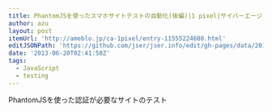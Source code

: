 ```yaml
---
title: PhantomJSを使ったスマホサイトテストの自動化(後編)|1 pixel|サイバーエージェント公式クリエイターズブログ
author: azu
layout: post
itemUrl: 'http://ameblo.jp/ca-1pixel/entry-11555224680.html'
editJSONPath: 'https://github.com/jser/jser.info/edit/gh-pages/data/2013/06/index.json'
date: '2013-06-20T02:41:50Z'
tags:
  - JavaScript
  - testing
---
```

PhantomJSを使った認証が必要なサイトのテスト
